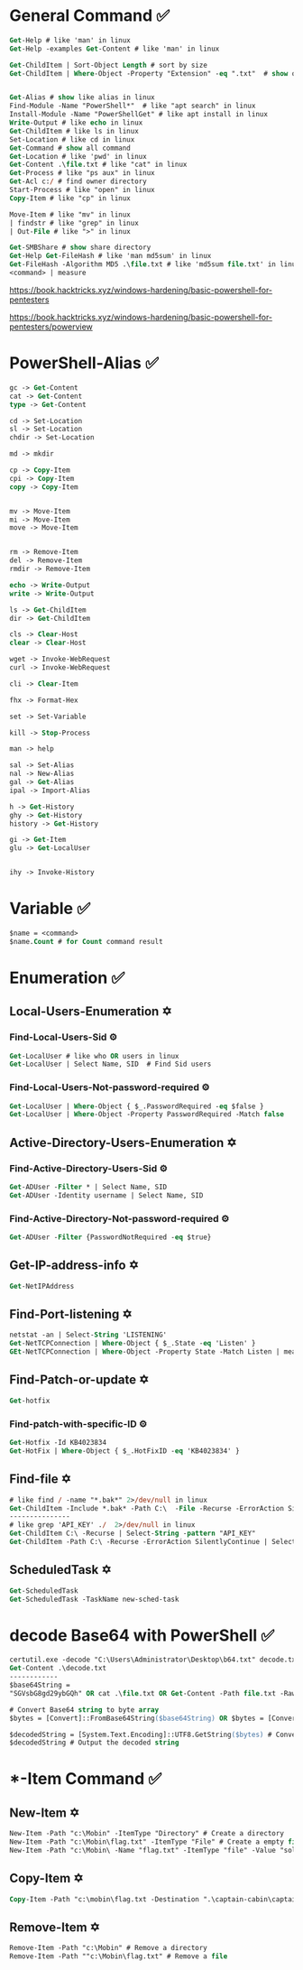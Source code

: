 # General Command ✅
```ps
Get-Help # like 'man' in linux
Get-Help -examples Get-Content # like 'man' in linux

Get-ChildItem | Sort-Object Length # sort by size
Get-ChildItem | Where-Object -Property "Extension" -eq ".txt"  # show only ".txt" extension file  


Get-Alias # show like alias in linux
Find-Module -Name "PowerShell*"  # like "apt search" in linux
Install-Module -Name "PowerShellGet" # like apt install in linux
Write-Output # like echo in linux
Get-ChildItem # like ls in linux
Set-Location # like cd in linux
Get-Command # show all command
Get-Location # like 'pwd' in linux
Get-Content .\file.txt # like "cat" in linux
Get-Process # like "ps aux" in linux
Get-Acl c:/ # find owner directory  
Start-Process # like "open" in linux
Copy-Item # like "cp" in linux

Move-Item # like "mv" in linux
| findstr # like "grep" in linux
| Out-File # like ">" in linux

Get-SMBShare # show share directory
Get-Help Get-FileHash # like 'man md5sum' in linux
Get-FileHash -Algorithm MD5 .\file.txt # like 'md5sum file.txt' in linux
<command> | measure 
```
https://book.hacktricks.xyz/windows-hardening/basic-powershell-for-pentesters

https://book.hacktricks.xyz/windows-hardening/basic-powershell-for-pentesters/powerview


# PowerShell-Alias ✅
```ps
gc -> Get-Content
cat -> Get-Content
type -> Get-Content

cd -> Set-Location
sl -> Set-Location
chdir -> Set-Location

md -> mkdir

cp -> Copy-Item
cpi -> Copy-Item
copy -> Copy-Item


mv -> Move-Item
mi -> Move-Item
move -> Move-Item


rm -> Remove-Item
del -> Remove-Item
rmdir -> Remove-Item

echo -> Write-Output
write -> Write-Output

ls -> Get-ChildItem
dir -> Get-ChildItem

cls -> Clear-Host
clear -> Clear-Host

wget -> Invoke-WebRequest
curl -> Invoke-WebRequest

cli -> Clear-Item

fhx -> Format-Hex 

set -> Set-Variable

kill -> Stop-Process

man -> help

sal -> Set-Alias
nal -> New-Alias
gal -> Get-Alias
ipal -> Import-Alias

h -> Get-History
ghy -> Get-History
history -> Get-History

gi -> Get-Item
glu -> Get-LocalUser


ihy -> Invoke-History
```
# Variable ✅
```ps
$name = <command> 
$name.Count # for Count command result 
```
# Enumeration ✅
## Local-Users-Enumeration ✡️
### Find-Local-Users-Sid ⚙️
```ps
Get-LocalUser # like who OR users in linux
Get-LocalUser | Select Name, SID  # Find Sid users 
```
### Find-Local-Users-Not-password-required ⚙️
```ps
Get-LocalUser | Where-Object { $_.PasswordRequired -eq $false }
Get-LocalUser | Where-Object -Property PasswordRequired -Match false
```
## Active-Directory-Users-Enumeration ✡️
### Find-Active-Directory-Users-Sid ⚙️
```ps
Get-ADUser -Filter * | Select Name, SID
Get-ADUser -Identity username | Select Name, SID
```
### Find-Active-Directory-Not-password-required ⚙️
```ps
Get-ADUser -Filter {PasswordNotRequired -eq $true}
```
## Get-IP-address-info ✡️
```ps
Get-NetIPAddress
```
## Find-Port-listening ✡️
```ps
netstat -an | Select-String 'LISTENING'
Get-NetTCPConnection | Where-Object { $_.State -eq 'Listen' }
GEt-NetTCPConnection | Where-Object -Property State -Match Listen | measure
```
## Find-Patch-or-update ✡️
```ps
Get-hotfix
```
### Find-patch-with-specific-ID ⚙️
```ps
Get-Hotfix -Id KB4023834
Get-HotFix | Where-Object { $_.HotFixID -eq 'KB4023834' }
```
## Find-file ✡️
```ps
# like find / -name "*.bak*" 2>/dev/null in linux
Get-ChildItem -Include *.bak* -Path C:\  -File -Recurse -ErrorAction SilentlyContinue 
---------------
# like grep 'API_KEY' ./  2>/dev/null in linux
Get-ChildItem C:\ -Recurse | Select-String -pattern "API_KEY"
Get-ChildItem -Path C:\ -Recurse -ErrorAction SilentlyContinue | Select-String "API_KEY"
``` 
## ScheduledTask ✡️ 
```ps
Get-ScheduledTask 
Get-ScheduledTask -TaskName new-sched-task
```
# decode Base64 with PowerShell ✅
```ps
certutil.exe -decode "C:\Users\Administrator\Desktop\b64.txt" decode.txt
Get-Content .\decode.txt
------------
$base64String = 
"SGVsbG8gd29ybGQh" OR cat .\file.txt OR Get-Content -Path file.txt -Raw

# Convert Base64 string to byte array
$bytes = [Convert]::FromBase64String($base64String) OR $bytes = [Convert]::FromBase64String((cat file.txt)) 

$decodedString = [System.Text.Encoding]::UTF8.GetString($bytes) # Convert byte array to a plain text string
$decodedString # Output the decoded string
```

# *-Item Command ✅
## New-Item ✡️ 
```ps
New-Item -Path "c:\Mobin" -ItemType "Directory" # Create a directory 
New-Item -Path "c:\Mobin\flag.txt" -ItemType "File" # Create a empty file in a dir
New-Item -Path "c:\Mobin\ -Name "flag.txt" -ItemType "file" -Value "solcoteh{B005_b4_7o}" # Create a file with value in a dir
```
## Copy-Item ✡️ 
```ps
Copy-Item -Path "c:\mobin\flag.txt -Destination ".\captain-cabin\captain-hat2.txt" # like cp in linux
```
## Remove-Item ✡️ 
```ps
Remove-Item -Path "c:\Mobin" # Remove a directory 
Remove-Item -Path ""c:\Mobin\flag.txt" # Remove a file
```


